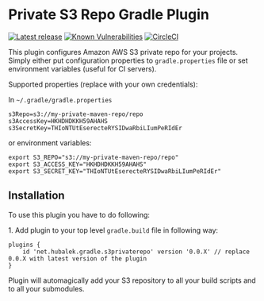 # Private S3 Repo Gradle Plugin

[![Latest release](https://badgen.net/github/tag/thubalek/private-s3-repo-gradle-plugin?label=version)](https://github.com/thubalek/private-s3-repo-gradle-plugin/releases)
[![Known Vulnerabilities](https://snyk.io/test/github/thubalek/private-s3-repo-gradle-plugin/badge.svg)](https://snyk.io/test/github/thubalek/private-s3-repo-gradle-plugin)
[![CircleCI](https://badgen.net/circleci/github/thubalek/private-s3-repo-gradle-plugin)](https://circleci.com/gh/thubalek/private-s3-repo-gradle-plugin/tree/master)

This plugin configures Amazon AWS S3 private repo for your projects. Simply either put configuration properties
to `gradle.properties` file or set environment variables (useful for CI servers).

Supported properties (replace with your own credentials):

In `~/.gradle/gradle.properties`
```
s3Repo=s3://my-private-maven-repo/repo
s3AccessKey=HKHDHDKKH59AHAHS
s3SecretKey=THIoNTUtEserecteRYSIDwaRbiLIumPeRIdEr
```

or environment variables:
```
export S3_REPO="s3://my-private-maven-repo/repo"
export S3_ACCESS_KEY="HKHDHDKKH59AHAHS"
export S3_SECRET_KEY="THIoNTUtEserecteRYSIDwaRbiLIumPeRIdEr"
```

## Installation
To use this plugin you have to do following:

1\. Add plugin to your top level `gradle.build` file in following way:

```
plugins {
    id 'net.hubalek.gradle.s3privaterepo' version '0.0.X' // replace 0.0.X with latest version of the plugin
}
```

Plugin will automagically add your S3 repository to all your build scripts and to all your submodules.

